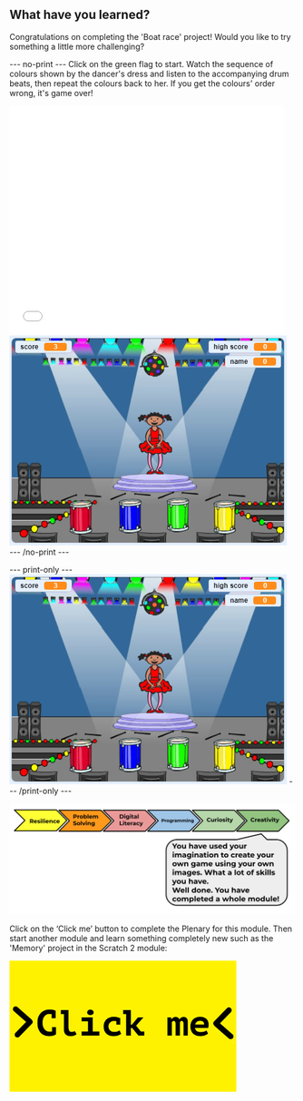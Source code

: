 ## What have you learned?

Congratulations on completing the 'Boat race' project!  Would you like to try something a little more challenging?

--- no-print ---
Click on the green flag to start. Watch the sequence of colours shown by the dancer's dress and listen to the accompanying drum beats, then repeat the colours back to her. If you get the colours' order wrong, it's game over!

    
<div class="scratch-preview">
<iframe allowtransparency="true" width="485" height="402" src="//scratch.mit.edu/projects/embed/284452634/?autostart=false" frameborder="0" allowfullscreen scrolling="no"></iframe>
<img src="images/memory-screenshot.png">
</div>
--- /no-print ---

--- print-only ---
![screenshot of finished game](images/memory-screenshot.png)
--- /print-only ---

![progress bar](images/s1-6.png)

Click on the ‘Click me’ button to complete the Plenary for this module. Then start another module and learn something completely new such as the 'Memory' project in the Scratch 2 module:

<a href="https://codeclub.org/en/projects-cc">
<img src="images/Clickme.png">
